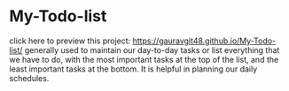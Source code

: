 # My-Todo-list
click here to preview this project: https://gauravgit48.github.io/My-Todo-list/
generally used to maintain our day-to-day tasks or list everything that we have to do, with the most important tasks at the top of the list, and the least important tasks at the bottom. It is helpful in planning our daily schedules.
